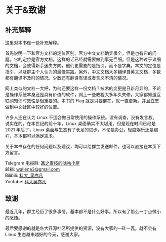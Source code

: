 # 关于&致谢 <!-- {docsify-ignore-all} -->

## 补充解释

这里对本书做一些补充解释。

首先说明一下和官方文档的定位区别。官方中文文档确实很全，但是也有它的问题。它的定位是官方文档，这样的话已经就需要做到事无巨细。但是这种过于详细的文档，会使得新手迷失方向，他们更需要的是指引，而不是字典。本文的定位是指引，以及群主个人认为的最佳实践。另外，中文文档大多翻译自英文文档，多数都有翻译不及时的情况。少数还有翻译有误或者含义不清的情况。

网上类似的文档一大把，为何还要这样一份文档？技术的变更是日新月异的，不论是操作系统本身还是具有价值的软件，网上一些教程大多年久失修，大家都知道互联网知识时效性是很重要的。本书的 Flag 就是只要健在，就一直更新。并且立志做到中文社区中较好的位置。

许多人还在认为 Linux 不适合做日常使用的操作系统。没有调查，没有发言权。说实在的，在本世纪的前十年，Linux 桌面确实不太堪用。但是现在时间已经是 2021 年后了，Linux 桌面与生态有了长足的进步。不论是办公，轻度娱乐还是编程，基本都可以满足需求。

关于本书存在的任何问题以及建议，均可以给群主发送邮件，也可以直接在本页下方留言。

Telegram 电报群: [篝之雾枝的咕咕小屋](https://t.me/kdwu1fan)  
邮箱: wallena3@gmail.com  
Bilibili: [科大\_吴亦凡](https://space.bilibili.com/77485509)  
Youtube: [科大吴亦凡](https://www.youtube.com/channel/UCVO7lXKucA6z3O37WV7FG5w?view_as=subscriber)

## 致谢

最近几年，群主经历了很多事情，基本都不是什么好事。所以有了那么一丁点微小的感悟。

最后要感谢的就是各大开源社区所提供的资源，没有大家的一砖一瓦，就不会有 Linux 生态越来越好的今天，感谢大家。
